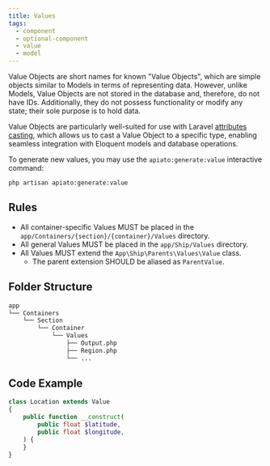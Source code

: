 ```yaml
---
title: Values
tags:
  - component
  - optional-component
  - value
  - model
---
```


Value Objects are short names for known "Value Objects",
which are simple objects similar to Models in terms of representing data.
However, unlike Models, Value Objects are not stored in the database and, therefore, do not have IDs.
Additionally, they do not possess functionality or modify any state; their sole purpose is to hold data.

Value Objects are particularly well-suited for use with Laravel [attributes casting](https://laravel.com/docs/eloquent-mutators#value-object-casting),
which allows us to cast a Value Object to a specific type,
enabling seamless integration with Eloquent models and database operations.

To generate new values, you may use the `apiato:generate:value` interactive command:

```
php artisan apiato:generate:value
```

## Rules

- All container-specific Values MUST be placed in the `app/Containers/{section}/{container}/Values` directory.
- All general Values MUST be placed in the `app/Ship/Values` directory.
- All Values MUST extend the `App\Ship\Parents\Values\Value` class.
  - The parent extension SHOULD be aliased as `ParentValue`.

## Folder Structure

```markdown
app
└── Containers
    └── Section
        └── Container
            └── Values
                ├── Output.php
                ├── Region.php
                └── ...
```

## Code Example

```php
class Location extends Value
{
    public function __construct(
        public float $latitude,
        public float $longitude,
    ) {
    }
}
```
